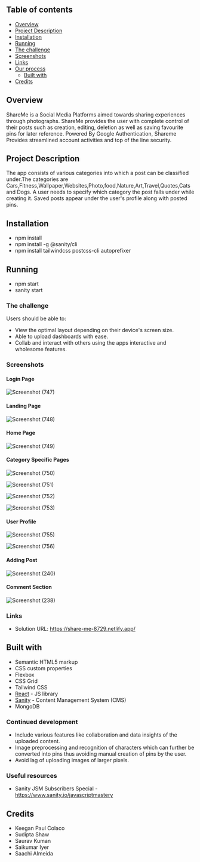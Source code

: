 ## Table of contents

- [Overview](#overview)
- [Project Description](#Project-Description)
- [Installation](#Installation)
- [Running](#Running)
- [The challenge](#the-challenge)
- [Screenshots](#screenshots)
- [Links](#links)
- [Our process](#my-process)
  - [Built with](#built-with)
 - [Credits](#Credits)
 
## Overview
ShareMe is a Social Media Platforms aimed towards sharing experiences through photographs.
ShareMe provides the user with complete control of their posts such as creation, editing, deletion as well as saving favourite pins for later reference.
Powered By Google Authentication, Shareme Provides streamlined account activities and top of the line security.

## Project Description
The app consists of various categories into which a post can be classified under.The categories are Cars,Fitness,Wallpaper,Websites,Photo,food,Nature,Art,Travel,Quotes,Cats and Dogs.
A user needs to specify which category the post falls under while creating it.
Saved posts appear under the user's profile along with posted pins.

## Installation
- npm install
- npm install -g @sanity/cli
- npm install tailwindcss postcss-cli autoprefixer


## Running
- npm start
- sanity start


### The challenge

Users should be able to:

- View the optimal layout depending on their device's screen size.
- Able to upload dashboards with ease.
- Collab and interact with others using the apps interactive and wholesome features.

### Screenshots


#### Login Page

![Screenshot (747)](https://user-images.githubusercontent.com/61611882/162573106-057d65ca-c62e-44c8-a8e7-c3ca4dc97d82.png)

#### Landing Page

![Screenshot (748)](https://user-images.githubusercontent.com/61611882/162573287-7de9d454-65bb-41b8-91cb-b948fd28d340.png)

#### Home Page

![Screenshot (749)](https://user-images.githubusercontent.com/61611882/162573300-6d4d48cf-bfc7-434d-b11d-27ab998a6fbb.png)

#### Category Specific Pages


![Screenshot (750)](https://user-images.githubusercontent.com/61611882/162573360-8b10d17f-a7fe-4406-aaf7-2bf3275dfb03.png)


![Screenshot (751)](https://user-images.githubusercontent.com/61611882/162573366-e9e5ab17-628b-4256-98fe-6c12d926b492.png)

![Screenshot (752)](https://user-images.githubusercontent.com/61611882/162573378-4cf7e495-02ad-4a5a-9166-5cc385451f63.png)


![Screenshot (753)](https://user-images.githubusercontent.com/61611882/162573390-d9947c9c-7b83-4a10-ae7f-13ac23c91b4b.png)


#### User Profile

![Screenshot (755)](https://user-images.githubusercontent.com/61611882/162573437-b65cdb4f-b298-458b-acfd-c742882d91fd.png)


![Screenshot (756)](https://user-images.githubusercontent.com/61611882/162573444-a924fbdb-bafd-4902-a79c-d3661665dc41.png)

#### Adding Post

![Screenshot (240)](https://user-images.githubusercontent.com/52795682/162575030-87cba366-e94d-4931-94a5-098e99bf7d6d.png)


#### Comment Section

![Screenshot (238)](https://user-images.githubusercontent.com/52795682/162574919-0bf83e08-6620-4491-bfa1-43f5fb61e0aa.png)



### Links

- Solution URL: https://share-me-8729.netlify.app/


## Built with

- Semantic HTML5 markup
- CSS custom properties
- Flexbox
- CSS Grid
- Tailwind CSS
- [React](https://reactjs.org/) - JS library
- [Sanity](https://www.sanity.io) - Content Management System (CMS)
- MongoDB

### Continued development
- Include various features like collaboration and data insights of the uploaded content.
- Image preprocessing and recognition of characters which can further be converted into pins thus avoiding manual creation of pins by the user.
- Avoid lag of uploading images of larger pixels.

### Useful resources


- Sanity JSM Subscribers Special - https://www.sanity.io/javascriptmastery 

## Credits
- Keegan Paul Colaco
- Sudipta Shaw
- Saurav Kuman
- Saikumar Iyer
- Saachi Almeida

